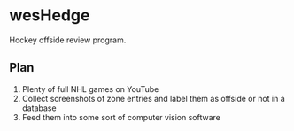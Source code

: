 # wesHedge
Hockey offside review program.

## Plan
1. Plenty of full NHL games on YouTube
2. Collect screenshots of zone entries and label them as offside or not in a database
3. Feed them into some sort of computer vision software
